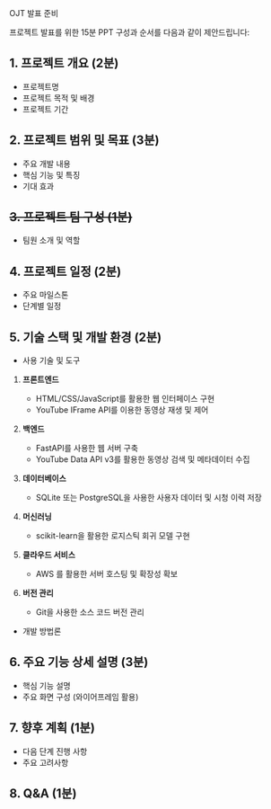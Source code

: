 OJT 발표 준비


프로젝트 발표를 위한 15분 PPT 구성과 순서를 다음과 같이 제안드립니다:

## 1. 프로젝트 개요 (2분)
- 프로젝트명
- 프로젝트 목적 및 배경
- 프로젝트 기간

## 2. 프로젝트 범위 및 목표 (3분)
- 주요 개발 내용
- 핵심 기능 및 특징
- 기대 효과

## ~~3. 프로젝트 팀 구성 (1분)~~
- 팀원 소개 및 역할

## 4. 프로젝트 일정 (2분)
- 주요 마일스톤
- 단계별 일정

## 5. 기술 스택 및 개발 환경 (2분)
- 사용 기술 및 도구
1. **프론트엔드**
    
    - HTML/CSS/JavaScript를 활용한 웹 인터페이스 구현
    - YouTube IFrame API를 이용한 동영상 재생 및 제어
    
2. **백엔드**
    
    - FastAPI를 사용한 웹 서버 구축
    - YouTube Data API v3를 활용한 동영상 검색 및 메타데이터 수집
    
3. **데이터베이스**
    
    - SQLite 또는 PostgreSQL을 사용한 사용자 데이터 및 시청 이력 저장
    
4. **머신러닝**
    
    - scikit-learn을 활용한 로지스틱 회귀 모델 구현
    
5. **클라우드 서비스**
    
    - AWS 를 활용한 서버 호스팅 및 확장성 확보
    
6. **버전 관리**
    
    - Git을 사용한 소스 코드 버전 관리

- 개발 방법론

## 6. 주요 기능 상세 설명 (3분)
- 핵심 기능 설명
- 주요 화면 구성 (와이어프레임 활용)

## 7. 향후 계획 (1분)
- 다음 단계 진행 사항
- 주요 고려사항

## 8. Q&A (1분)

